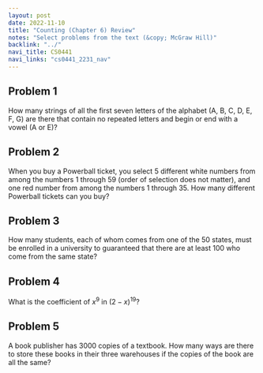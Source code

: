 ```yaml
---
layout: post
date: 2022-11-10
title: "Counting (Chapter 6) Review"
notes: "Select problems from the text (&copy; McGraw Hill)"
backlink: "../"
navi_title: CS0441
navi_links: "cs0441_2231_nav"
---
```

<style>.red{color: red !important;}</style>

## Problem 1
How many strings of all the first seven letters of the alphabet (A, B, C, D, E, F, G) are there that contain no repeated letters and begin or end with a vowel (A or E)?

## Problem 2
When you buy a Powerball
ticket, you select 5 different white numbers from among the numbers 1 through 59 (order of selection does not matter), and one red number from among the numbers 1 through 35. How many different Powerball tickets can you buy?

## Problem 3 
How many students, each of whom comes from one of the $50$ states, must be enrolled in a university to guaranteed that there are at least 100 who come from the same state?


## Problem 4 
What is the coefficient of $x^9$ in $(2 − x)^{19}$?


## Problem 5
A book publisher has 3000 copies of a textbook. How many ways are there to store these books in their three warehouses if the copies of the book are all the same?
